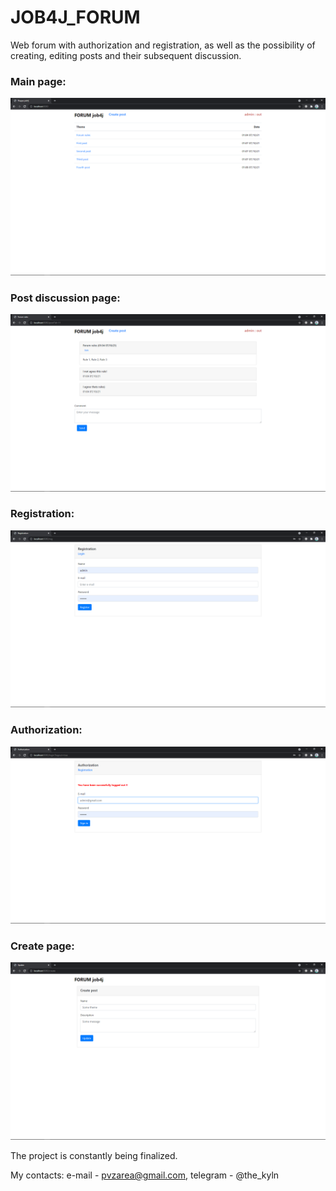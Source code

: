# JOB4J_FORUM
Web forum with authorization and registration, as well as the possibility of creating, editing posts and their subsequent discussion.
### Main page:
![Alt Text](images/index.png)
### Post discussion page:
![Alt Text](images/post.png)
### Registration:
![Alt Text](images/reg.png)
### Authorization:
![Alt Text](images/log.png)
### Create page:
![Alt Text](images/create.png)

The project is constantly being finalized.

My contacts:
e-mail - pvzarea@gmail.com, telegram - @the_kyln